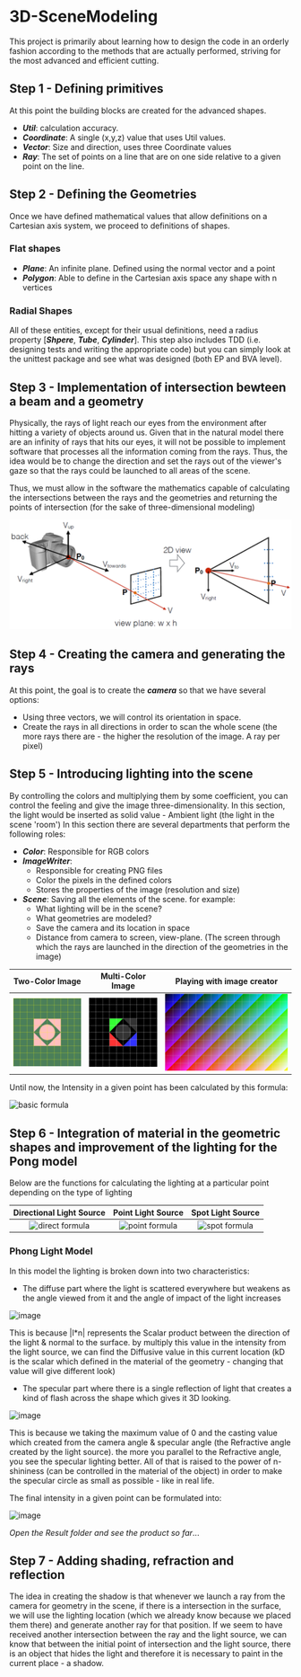 # 3D-SceneModeling
This project is primarily about learning how to design the code in an orderly fashion according to the methods that are actually performed, striving for the most advanced and efficient cutting.

## Step 1 - Defining primitives
At this point the building blocks are created for the advanced shapes.
- ***Util***: calculation accuracy.
- ***Coordinate***: A single (x,y,z) value that uses Util values.
- ***Vector***: Size and direction, uses three Coordinate values
- ***Ray***: The set of points on a line that are on one side relative to a given point on the line.

## Step 2 - Defining the Geometries 
Once we have defined mathematical values that allow definitions on a Cartesian axis system, we proceed to definitions of shapes.
### Flat shapes
- ***Plane***: An infinite plane. Defined using the normal vector and a point
- ***Polygon***: Able to define in the Cartesian axis space any shape with n vertices
### Radial Shapes
All of these entities, except for their usual definitions, need a radius property [***Shpere***, ***Tube***, ***Cylinder***]. This step also includes TDD (i.e. designing tests and writing the appropriate code) but you can simply look at the unittest package and see what was designed (both EP and BVA level).

## Step 3 - Implementation of intersection bewteen a beam and a geometry
Physically, the rays of light reach our eyes from the environment after hitting a variety of objects around us. Given that in the natural model there are an infinity of rays that hits our eyes, it will not be possible to implement software that processes all the information coming from the rays. Thus, the idea would be to change the direction and set the rays out of the viewer's gaze so that the rays could be launched to all areas of the scene.

Thus, we must allow in the software the mathematics capable of calculating the intersections between the rays and the geometries and returning the points of intersection (for the sake of three-dimensional modeling)

![camera definition](https://github.com/Segev608/3D-SceneModeling/blob/main/camera.png)

## Step 4 - Creating the camera and generating the rays
At this point, the goal is to create the ***camera*** so that we have several options:
- Using three vectors, we will control its orientation in space.
- Create the rays in all directions in order to scan the whole scene (the more rays there are - the higher the resolution of the image. A ray per pixel)

## Step 5 - Introducing lighting into the scene
By controlling the colors and multiplying them by some coefficient, you can control the feeling and give the image three-dimensionality.
In this section, the light would be inserted as solid value - Ambient light (the light in the scene 'room')
In this section there are several departments that perform the following roles:
- ***Color***: Responsible for RGB colors
- ***ImageWriter***: 
    - Responsible for creating PNG files
    - Color the pixels in the defined colors
    - Stores the properties of the image (resolution and size)
- ***Scene***: Saving all the elements of the scene. for example:
    - What lighting will be in the scene?
    - What geometries are modeled?
    - Save the camera and its location in space
    - Distance from camera to screen, view-plane. (The screen through which the rays are launched in the direction of the geometries in the image)

Two-Color Image             |  Multi-Color Image        |  Playing with image creator
:-------------------------:|:-------------------------:|:-------------------------:
![base_img](https://github.com/Segev608/3D-SceneModeling/blob/main/Results/base%20render%20test.jpg)  |  ![color_img](https://github.com/Segev608/3D-SceneModeling/blob/main/Results/color%20render%20test.jpg)  |  ![playing_img](https://github.com/Segev608/3D-SceneModeling/blob/main/Results/test.jpg)

Until now, the Intensity in a given point has been calculated by this formula:

![basic formula](https://user-images.githubusercontent.com/57367786/109837379-ca1a9d80-7c4d-11eb-99dd-8a520a08caca.png)

## Step 6 - Integration of material in the geometric shapes and improvement of the lighting for the Pong model
Below are the functions for calculating the lighting at a particular point depending on the type of lighting

Directional Light Source    |  Point Light Source       |  Spot Light Source
:-------------------------:|:-------------------------:|:-------------------------:
![direct formula](https://user-images.githubusercontent.com/57367786/109837901-51681100-7c4e-11eb-848c-2ca039945f23.png)  |  ![point formula](https://user-images.githubusercontent.com/57367786/109837962-5f1d9680-7c4e-11eb-8074-92956aa4f57e.png)  |  ![spot formula](https://user-images.githubusercontent.com/57367786/109838109-883e2700-7c4e-11eb-886a-69ac62653a08.png)

### Phong Light Model
In this model the lighting is broken down into two characteristics: 
- The diffuse part where the light is scattered everywhere but weakens as the angle viewed from it and the angle of impact of the light increases 
 
 ![image](https://user-images.githubusercontent.com/57367786/109839372-b708cd00-7c4f-11eb-8722-5459b850896d.png)
 
 This is because |l*n| represents the Scalar product between the direction of the light & normal to the surface. by multiply this value in the intensity from the light source, we can find the Diffusive value in this current location (kD is the scalar which defined in the material of the geometry - changing that value will give different look)

- The specular part where there is a single reflection of light that creates a kind of flash across the shape which gives it 3D looking.

![image](https://user-images.githubusercontent.com/57367786/109839447-c851d980-7c4f-11eb-9c78-a969e5d0e914.png)

This is because we taking the maximum value of 0 and the casting value which created from the camera angle & specular angle (the Refractive angle created by the light source). the more you parallel to the Refractive angle, you see the specular lighting better. All of that is raised to the power of n-shininess (can be controlled in the material of the object) in order to make the specular circle as small as possible - like in real life. 

The final intensity in a given point can be formulated into:

![image](https://user-images.githubusercontent.com/57367786/109839254-9cceef00-7c4f-11eb-9a52-79fc6d3f6a10.png)

*Open the Result folder and see the product so far*...

## Step 7 - Adding shading, refraction and reflection
The idea in creating the shadow is that whenever we launch a ray from the camera for geometry in the scene, if there is a intersection in the surface, we will use the lighting location (which we already know because we placed them there) and generate another ray for that position. If we seem to have received another intersection between the ray and the light source, we can know that between the initial point of intersection and the light source, there is an object that hides the light and therefore it is necessary to paint in the current place - a shadow.

